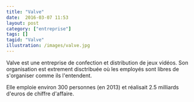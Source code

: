 ```yaml
---
title: "Valve"
date:  2016-03-07 11:53
layout: post
category: ["entreprise"]
tags: []
tagid: "Valve"
illustration: /images/valve.jpg
---
```


Valve est une entreprise de confection et distribution de jeux vidéos. Son organisation est extrement disctribuée où les employés sont libres de s'organiser comme ils l'entendent.

Elle emploie environ 300 personnes (en 2013) et réalisait 2.5 milliards d'euros de chiffre d'affaire.
